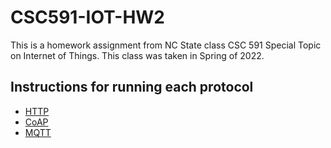 # CSC591-IOT-HW2

This is a homework assignment from NC State class CSC 591 Special Topic on Internet of Things. This class was taken in Spring of 2022.

## Instructions for running each protocol
* [HTTP](https://github.com/fraxker/CSC591-IOT-HW2/blob/main/HTTP/README.md)
* [CoAP](https://github.com/fraxker/CSC591-IOT-HW2/blob/main/mqtt-qos1/README.md)
* [MQTT](https://github.com/fraxker/CSC591-IOT-HW2/blob/main/COAP/README.md)
